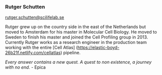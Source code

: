 ### Rutger Schutten
rutger.schutten@scilifelab.se 

Rutger grew up on the country side in the east of the Netherlands but moved to Amsterdam for his master in Molecular Cell Biology. He moved to Sweden to finish his master and joined the Cell Profiling group in 2013. Currently Rutger works as a research engineer in the production team working with the entire [Cell Atlas] (https://elastic-boyd-26b21f.netlify.com/cellatlas) pipeline.

*Every answer contains a new quest. A quest to non existence, a journey with no end.* - Epica
